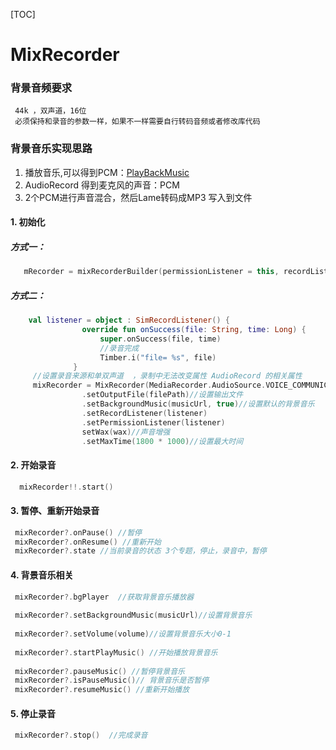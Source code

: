 [TOC]

# MixRecorder

### 背景音频要求

```
 44k ，双声道，16位   
 必须保持和录音的参数一样，如果不一样需要自行转码音频或者修改库代码
```

### 背景音乐实现思路

1.  播放音乐,可以得到PCM：[PlayBackMusic](https://github.com/SheTieJun/Mp3Recorder/blob/master/doc/PlayBackMusic.MD)
2.  AudioRecord 得到麦克风的声音：PCM
3.  2个PCM进行声音混合，然后Lame转码成MP3 写入到文件

#### 1. 初始化

##### 方式一：

```kotlin
   mRecorder = mixRecorderBuilder(permissionListener = this, recordListener = this)
```

##### 方式二：

```kotlin
    val listener = object : SimRecordListener() {
                override fun onSuccess(file: String, time: Long) {
                    super.onSuccess(file, time)
                    //录音完成
                    Timber.i("file= %s", file)
              }
     //设置录音来源和单双声道  ，录制中无法改变属性 AudioRecord 的相关属性
     mixRecorder = MixRecorder(MediaRecorder.AudioSource.VOICE_COMMUNICATION,2)
                .setOutputFile(filePath)//设置输出文件
                .setBackgroundMusic(musicUrl, true)//设置默认的背景音乐
                .setRecordListener(listener)
                .setPermissionListener(listener)
                setWax(wax)//声音增强
                .setMaxTime(1800 * 1000)//设置最大时间
```

#### 2. 开始录音

```kotlin
  mixRecorder!!.start()
```

#### 3. 暂停、重新开始录音

```kotlin
 mixRecorder?.onPause() //暂停
 mixRecorder?.onResume() //重新开始
 mixRecorder?.state //当前录音的状态 3个专题，停止，录音中，暂停
```

#### 4. 背景音乐相关

```kotlin
 mixRecorder?.bgPlayer  //获取背景音乐播放器
 
 mixRecorder?.setBackgroundMusic(musicUrl)//设置背景音乐
 
 mixRecorder?.setVolume(volume)//设置背景音乐大小0-1	
 
 mixRecorder?.startPlayMusic() //开始播放背景音乐
 
 mixRecorder?.pauseMusic() //暂停背景音乐
 mixRecorder?.isPauseMusic()// 背景音乐是否暂停
 mixRecorder?.resumeMusic() //重新开始播放
```

#### 5. 停止录音

```kotlin
 mixRecorder?.stop()  //完成录音
```

